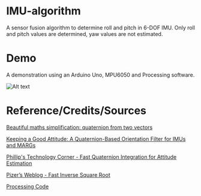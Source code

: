 # IMU-algorithm
A sensor fusion algorithm to determine roll and pitch in 6-DOF IMU. Only roll and pitch values are determined, yaw values are not estimated.

# Demo
A demonstration using an Arduino Uno, MPU6050 and Processing software. 

![Alt text](https://github.com/rbv188/IMU-algorithm/blob/master/demo_gifs/gif_1.gif)

# Reference/Credits/Sources

[Beautiful maths simplification: quaternion from two vectors](http://lolengine.net/blog/2013/09/18/beautiful-maths-quaternion-from-vectors)

[Keeping a Good Attitude: A Quaternion-Based Orientation Filter for IMUs and MARGs](https://www.mdpi.com/1424-8220/15/8/19302)

[Phillip's Technology Corner - Fast Quaternion Integration for Attitude Estimation](https://philstech.blogspot.com/2014/09/fast-quaternion-integration-for.html)

[Pizer’s Weblog - Fast Inverse Square Root](https://pizer.wordpress.com/2008/10/12/fast-inverse-square-root/)

[Processing Code](https://www.arduino.cc/en/Tutorial/Genuino101CurieIMUOrientationVisualiser)
